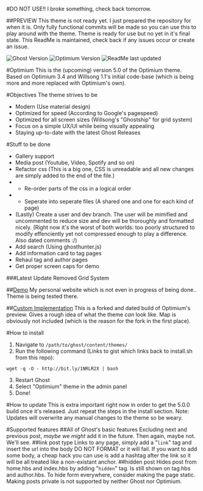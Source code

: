 #DO NOT USE!!
I broke something, check back tomorrow.

##PREVIEW
This theme is not ready yet. I just prepared the repository for when it is. Only fully functional commits will be made so you can use this to play 
around with the theme.
Theme is ready for use but no yet in it's final state. This ReadMe is maintained, check back if any issues occur or create an issue.

![Ghost Version](https://img.shields.io/badge/Ghost-0.7.x-brightgreen.svg?style=flat-square)
![Optimium Version](https://img.shields.io/badge/Version-Alpha-yellow.svg?style=flat-square)
![ReadMe last updated](https://img.shields.io/badge/ReadMe-15/11/2015-blue.svg?style=flat-square)

#Optimium
This is the (upcoming) version 5.0 of the Optimium theme.
Based on Optimium 3.4 and Willsong 1.1's initial code-base (which is being more and more replaced with Optimium's own).

#Objectives
The theme strives to be

- Modern (Use material design)
- Optimized for speed (According to Google's pagespeed)
- Optimized for all screen sizes (Willsong's "Ghostship" for grid system)
- Focus on a simple UX/UI while being visually appealing
- Staying up-to-date with the latest Ghost Releases

#Stuff to be done
- Gallery support
- Media post (Youtube, Video, Spotify and so on)
- Refactor css (This is a big one, CSS is unreadable and all new changes are simply added to the end of the file.)
- - Re-order parts of the css in a logical order
- - Seperate into seperate files (A shared one and one for each kind of page)
- (Lastly) Create a user and dev branch. The user will be mimified and uncommented to reduce size and dev will be thoroughly and formatted nicely. (Right now it's the worst of both worlds: too poorly structured to modify effenciently yet not compressed enough to play a difference. Also dated comments :/)
- Add search (Using ghosthunter.js)
- Add information card to tag pages
- Rehaul tag and author pages
- Get proper screen caps for demo

###Latest Update
Removed Grid System

##[Demo](https://knyz.org)
My personal website which is not even in progress of being done.. Theme is being tested there.

##[Custom Implementation](http://blog.pggr.org/)
This is a forked and dated build of Optimium's preview. Gives a rough idea of what the theme *can* look like. Map is obviously not included (which is the reason for the fork in the first place).

#How to install

1. Navigate to `/path/to/ghost/content/themes/`
2. Run the following command (Links to gist which links back to install.sh from this repo):
```
wget -q -O - http://bit.ly/1NRLR2X | bash
```
3. Restart Ghost
4. Select "Optimium" theme in the admin panel
5. Done!

#How to update
This is extra important right now in order to get the 5.0.0 build once it's released.
Just repeat the steps in the install section.
Note: Updates will overwrite any manual changes to the theme so be weary.

#Supported features
##All of Ghost's basic features
Excluding next and previous post, *maybe* we *might* add it in the future. Then again, maybe not. We'll see.
##link post type
Links to any page, simply add a "`link`" tag and insert the url into the body DO NOT FORMAT or it will fail. If you want to add some body, a cheap hack you can use is add a hashtag after the link so it will be all treated like a non-existant anchor.
##hidden post
Hides post from home.hbs and index.hbs by adding "`hidden`" tag. Is still shown on tag.hbs and author.hbs. To hide form everywhere, consider making the page static. Making posts private is not supported by neither Ghost nor Optimium.